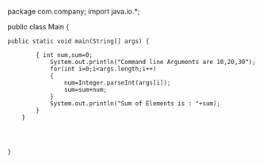 package com.company;
import java.io.*;

public class Main {

    public static void main(String[] args) {

            { int num,sum=0;
                System.out.println("Command line Arguments are 10,20,30");
                for(int i=0;i<args.length;i++)
                {
                    num=Integer.parseInt(args[i]);
                    sum=sum+num;
                }
                System.out.println("Sum of Elements is : "+sum);
            }
        }




    }

